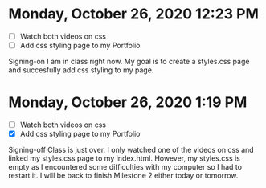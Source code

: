 # Monday, October 26, 2020 12:23 PM
- [ ] Watch both videos on css
- [ ] Add css styling page to my Portfolio

Signing-on I am in class right now. My goal is to create a styles.css page and succesfully add css styling to my page. 

# Monday, October 26, 2020 1:19 PM
- [ ] Watch both videos on css
- [X] Add css styling page to my Portfolio

Signing-off Class is just over. I only watched one of the videos on css and linked my styles.css page to my index.html. However, my styles.css is empty as I encountered some difficulties with my computer so I had to restart it. I will be back to finish Milestone 2 either today or tomorrow. 